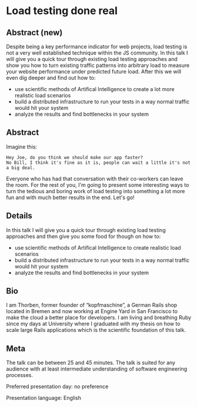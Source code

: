 # Load testing done real

## Abstract (new)

Despite being a key performance indicator for web projects, load testing is not a very well established technique within the JS community. In this talk I will give you a quick tour through existing load testing approaches and show you how to turn existing traffic patterns into arbitrary load to measure your website performance under predicted future load. After this we will even dig deeper and find out how to:

- use scientific methods of Artifical Intelligence to create a lot more realistic load scenarios
- build a distributed infrastructure to run your tests in a way normal traffic would hit your system
- analyze the results and find bottlenecks in your system


## Abstract

Imagine this:

```
Hey Joe, do you think we should make our app faster?
No Bill, I think it's fine as it is, people can wait a little it's not a big deal.
```

Everyone who has had that conversation with their co-workers can leave the room. For the rest of you, I'm going to present some interesting ways to turn the tedious and boring work of load testing into something a lot more fun and with much better results in the end. Let's go!

## Details

In this talk I will give you a quick tour through existing load testing approaches and then give you some food for though on how to:

* use scientific methods of Artifical Intelligence to create realistic load scenarios
* build a distributed infrastructure to run your tests in a way normal traffic would hit your system
* analyze the results and find bottlenecks in your system

## Bio

I am Thorben, former founder of “kopfmaschine”, a German Rails shop located in Bremen and now working at Engine Yard in San Francisco to make the cloud a better place for developers. I am living and breathing Ruby since my days at University where I graduated with my thesis on how to scale large Rails applications which is the scientific foundation of this talk.

## Meta

The talk can be between 25 and 45 minutes. The talk is suited for any audience with at least intermediate understanding of software engineering processes.

Preferred presentation day: no preference

Presentation language: English